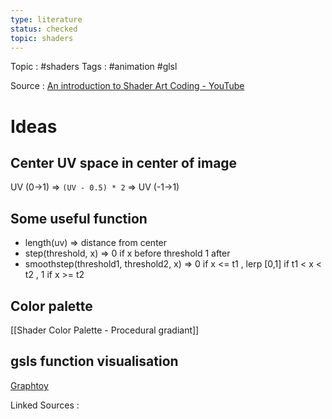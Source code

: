 ```yaml
---
type: literature
status: checked 
topic: shaders
---
```

Topic : #shaders 
Tags : #animation #glsl


Source :  [An introduction to Shader Art Coding - YouTube](https://www.youtube.com/watch?v=f4s1h2YETNY)

# Ideas

## Center UV space in center of image
UV (0->1) => `(UV - 0.5) * 2` => UV (-1->1)

## Some useful function
- length(uv) => distance from center 
- step(threshold, x) => 0 if x before threshold 1 after
- smoothstep(threshold1, threshold2, x) => 0 if x <= t1 , lerp [0,1] if t1 < x < t2 , 1 if x >= t2  

## Color palette
[[Shader Color Palette - Procedural gradiant]]

## gsls function visualisation
[Graphtoy](https://graphtoy.com)


Linked Sources :